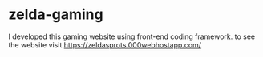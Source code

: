 # zelda-gaming
I developed this gaming website using front-end coding framework. to see the website visit https://zeldasprots.000webhostapp.com/
